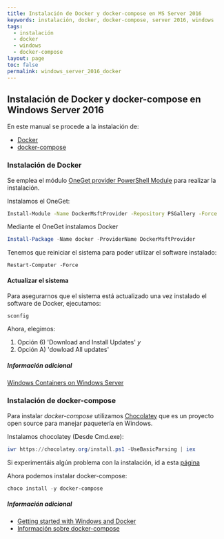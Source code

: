 ```yaml
---
title: Instalación de Docker y docker-compose en MS Server 2016
keywords: instalación, docker, docker-compose, server 2016, windows
tags:
  - instalación
  - docker
  - windows
  - docker-compose
layout: page
toc: false
permalink: windows_server_2016_docker
---
```


## Instalación de Docker y docker-compose en Windows Server 2016

En este manual se procede a la instalación de:

- [Docker](http://localhost:4000/windows_server_2016_docker#instalacin-de-docker)
- [docker-compose](http://localhost:4000/windows_server_2016_docker#instalacin-de-docker-compose)

### Instalación de Docker

Se emplea el módulo [OneGet provider PowerShell Module](https://github.com/oneget/oneget) para realizar la instalación. 

Instalamos el OneGet:

```bash
Install-Module -Name DockerMsftProvider -Repository PSGallery -Force

```

Mediante el OneGet instalamos Docker

```powershell
Install-Package -Name docker -ProviderName DockerMsftProvider

```

Tenemos que reiniciar el sistema para poder utilizar el software instalado:

```
Restart-Computer -Force
```

#### Actualizar el sistema 

Para asegurarnos que el sistema está actualizado una vez instalado el software de Docker, ejecutamos:

```powershell
sconfig
```
Ahora, elegimos:
1. Opción 6) 'Download and Install Updates' *y*
1. Opción A) 'dowload All updates'


##### Información adicional

[Windows Containers on Windows Server](https://msdn.microsoft.com/virtualization/windowscontainers/quick_start/quick_start_windows_server)

### Instalación de docker-compose

Para instalar *docker-compose* utilizamos [Chocolatey](https://chocolatey.org/) que es un proyecto open source para manejar paquetería en Windows.

Instalamos chocolatey (Desde Cmd.exe):

```powershell
iwr https://chocolatey.org/install.ps1 -UseBasicParsing | iex
```

Si experimentáis algún problema con la instalación, id a esta [página](https://chocolatey.org/install)

Ahora podemos instalar docker-compose:

```powershell
choco install -y docker-compose  
``` 

##### Información adicional
- [Getting started with Windows and Docker](https://stefanscherer.github.io/get-started-with-docker-on-windows-using-chocolatey/)
- [Información sobre docker-compose](https://docs.docker.com/compose/)






